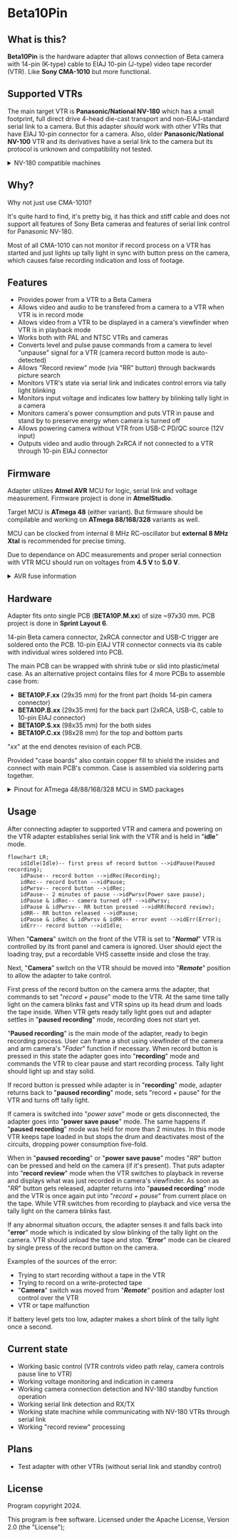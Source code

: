 # Beta10Pin

## What is this?

**Beta10Pin** is the hardware adapter that allows connection of Beta camera with 14-pin (K-type) cable to EIAJ 10-pin (J-type) video tape recorder (VTR). Like **Sony CMA-1010** but more functional.

## Supported VTRs

The main target VTR is **Panasonic/National NV-180** which has a small footprint, full direct drive 4-head die-cast transport and non-EIAJ-standard serial link to a camera. But this adapter *should* work with other VTRs that have EIAJ 10-pin connector for a camera. Also, older **Panasonic/National NV-100** VTR and its derivatives have a serial link to the camera but its protocol is unknown and compatibility not tested.
<details>
<summary>NV-180 compatible machines</summary>

**Panasonic NV-180** had several upgraded models...

- **Panasonic AG-2400** (same NV-180 put in "professional" line of products)
- **Panasonic PV-8000** (upgraded model with stereo linear sound and more tape speeds)
- **Panasonic PV-9000** (upgraded yet again with Hi-Fi stereo sound)

...and rebranded variants from other manufacturers:

- **Bauer/Bosch VRP 30** (rebranded NV-180)
- **Blaupunkt RTX-260** (rebranded NV-180)
- **Canon VR-30** (rebranded PV-8000)
- **Canon VR-40** (rebranded PV-9000)
- **Curtis-Mathes KV-773** (rebranded PV-9000)
- **Grundig VS 120** (rebranded NV-180)
- **Magnavox Escort XD (VR8454)** (rebranded PV-8000)
- **Magnavox Escort XHD (VR8455)** (rebranded PV-9000)
- **Olympus VC-104** (rebranded NV-180)
- **Olympus VC-105** (rebranded PV-8000)
- **Olympus VC-106** (rebranded PV-9000)
- **Philips VR6711** (rebranded NV-180)
- **Quasar VP-5741XQ** (rebranded PV-8000)
- **Quasar VP-5748XE** (rebranded PV-9000)
- **Sylvania VC-4512** (rebranded PV-8000)

...and probably more

</details>

## Why?

Why not just use CMA-1010?

It's quite hard to find, it's pretty big, it has thick and stiff cable and does not support all features of Sony Beta cameras and features of serial link control for Panasonic NV-180.

Most of all CMA-1010 can not monitor if record process on a VTR has started and just lights up tally light in sync with button press on the camera, which causes false recording indication and loss of footage.

## Features

- Provides power from a VTR to a Beta Camera
- Allows video and audio to be transfered from a camera to a VTR when VTR is in record mode
- Allows video from a VTR to be displayed in a camera's viewfinder when VTR is in playback mode
- Works both with PAL and NTSC VTRs and cameras
- Converts level and pulse pause commands from a camera to level "unpause" signal for a VTR (camera record button mode is auto-detected)
- Allows "Record review" mode (via "RR" button) through backwards picture search
- Monitors VTR's state via serial link and indicates control errors via tally light blinking
- Monitors input voltage and indicates low battery by blinking tally light in a camera
- Monitors camera's power consumption and puts VTR in pause and stand by to preserve energy when camera is turned off
- Allows powering camera without VTR from USB-C PD/QC source (12V input)
- Outputs video and audio through 2xRCA if not connected to a VTR through 10-pin EIAJ connector

## Firmware

Adapter utilizes **Atmel AVR** MCU for logic, serial link and voltage measurement. Firmware project is done in **AtmelStudio**.

Target MCU is **ATmega 48** (either variant). But firmware should be compilable and working on **ATmega 88/168/328** variants as well.

MCU can be clocked from internal 8 MHz RC-oscillator but **external 8 MHz Xtal** is recommended for precise timing.

Due to dependance on ADC measurements and proper serial connection with VTR MCU should run on voltages from **4.5 V** to **5.0 V**.

<details>
<summary>AVR fuse information</summary>

Fuses for **ATmega48P** with *8 MHz Xtal*:
- **SUT0** = 0
- **CKSEL3** = 0
- **SPIEN** = 0
- **EESAVE** = 0
- all other at "1"

In hex form:
- low byte: **0xE7**
- high byte: **0xD7**
- extended byte: **0xFF**

For **ATmega328P** with *internal RC generator*:
- **SUT1** = 0
- **SUT0** = 0
- **CKSEL3** = 0
- **CKSEL2** = 0
- **CKSEL0** = 0
- **SPIEN** = 0
- **EESAVE** = 0
- **BODLEVEL1** = 0
- **BODLEVEL0** = 0
- all other at "1"

In hex form:
- low byte: **0xC2**
- high byte: **0xD7**
- extended byte: **0xFC**
</details>

## Hardware

Adapter fits onto single PCB (**BETA10P.M.xx**) of size ~97x30 mm. PCB project is done in **Sprint Layout 6**.

14-pin Beta camera connector, 2xRCA connector and USB-C trigger are soldered onto the PCB. 10-pin EIAJ VTR connector connects via its cable with individual wires soldered into PCB.

The main PCB can be wrapped with shrink tube or slid into plastic/metal case. As an alternative project contains files for 4 more PCBs to assemble case from:
- **BETA10P.F.xx** (29x35 mm) for the front part (holds 14-pin camera connector)
- **BETA10P.B.xx** (29x35 mm) for the back part (2xRCA, USB-C, cable to 10-pin EIAJ connector)
- **BETA10P.S.xx** (98x35 mm) for the both sides
- **BETA10P.C.xx** (98x28 mm) for the top and bottom parts

"*xx*" at the end denotes revision of each PCB.

Provided "case boards" also contain copper fill to shield the insides and connect with main PCB's common. Case is assembled via soldering parts together.

<details>
<summary>Pinout for ATmega 48/88/168/328 MCU in SMD packages</summary>

Power supply:
- **pin 4** *(VCC)*: +5 V supply
- **pin 6** *(VCC)*: +5 V supply
- **pin 18** *(AVCC)*: +5 V supply (ADC and BOD)
- **pin 3** *(GND)*: 0 V (common)
- **pin 5** *(GND)*: 0 V (common)
- **pin 21** *(GND)*: 0 V (common)

Clock input:
- **pin 7** *(PB6)*: 8.0 MHz Xtal
- **pin 8** *(PB7)*: 8.0 MHz Xtal

Voltage monitor:
- **pin 23** *(PC0)*: (input) ADC pin for ***input 12V*** monitoring
- **pin 24** *(PC1)*: (input) ADC pin for output ***camera power*** monitoring

VTR I/O:
- **pin 12** *(PB0)*: (input) video in/out ***direction*** (linked with EIAJ J-type pin 1)
- **pin 9** *(PD5)*: (output) ***pause*** command (linked with EIAJ J-type pin 6)
- **pin 10** *(PD6)*: (output) ***standby*** control (linked with EIAJ J-type pin 5)
- **pin 11** *(PD7)*: (input) serial link ***clock*** (linked with EIAJ J-type pin 4)
- **pin 31** *(PD1)*: (input/output) serial link ***data*** (linked with EIAJ J-type pin 3)

Camera I/O:
- **pin 1** *(PD3)*: (input) record ***pause*** (linked with Beta K-type pin 5)
- **pin 32** *(PD2)*: (input) record ***review*** (linked with Beta K-type pin 8)
- **pin 30** *(PD0)*: (output) ***tally*** light (linked with Beta K-type pin 6)
- **pin 2** *(PD4)*: (output) video ***direction control*** (linked with Beta K-type pin 3)

Relay control:
- **pin 13** *(PB1)*: (output) video ***direction switch*** control

Debug signals:
- **pin 17** *(PB5)*: (output) ***record*** active (solid)/***error*** code (blink, not available for ATmega48)
- **pin 16** *(PB4)*: (output) FW ***heartbeat*** indicator
- **pin 15** *(PB3)*: (output) serial ***transmission indicator***
- **pin 14** *(PB2)*: (output) camera ***power consumption PWM***

</details>

## Usage

After connecting adapter to supported VTR and camera and powering on the VTR adapter establishes serial link with the VTR and is held in "**idle**" mode.

```mermaid
flowchart LR;
    idIdle(Idle)-- first press of record button -->idPause(Paused recording);
    idPause-- record button -->idRec(Recording);
    idRec-- record button -->idPause;
    idPwrsv-- record button -->idRec;
    idPause-- 2 minutes of pause -->idPwrsv(Power save pause);
    idPause & idRec-- camera turned off -->idPwrsv;
    idPause & idPwrsv-- RR button pressed -->idRR(Record review);
    idRR-- RR button released -->idPause;
    idPause & idRec & idPwrsv & idRR-- error event -->idErr(Error);
    idErr-- record button -->idIdle;
```

When "**Camera**" switch on the front of the VTR is set to "***Normal***" VTR is controlled by its front panel and camera is ignored. User should eject the loading tray, put a recordable VHS cassette inside and close the tray.

Next, "**Camera**" switch on the VTR should be moved into "***Remote***" position to allow the adapter to take control.

First press of the record button on the camera arms the adapter, that commands to set "*record + pause*" mode to the VTR. At the same time tally light on the camera blinks fast and VTR spins up its head drum and loads the tape inside. When VTR gets ready tally light goes out and adapter settles in "**paused recording**" mode, recording does not start yet.

"**Paused recording**" is the main mode of the adapter, ready to begin recording process. User can frame a shot using viewfinder of the camera and arm camera's "*Fader*" function if necessary. When record button is pressed in this state the adapter goes into "**recording**" mode and commands the VTR to clear pause and start recording process. Tally light should light up and stay solid.

If record button is pressed while adapter is in "**recording**" mode, adapter returns back to "**paused recording**" mode, sets "record + pause" for the VTR and turns off tally light.

If camera is switched into "*power save*" mode or gets disconnected, the adapter goes into "**power save pause**" mode. The same happens if "**paused recording**" mode was held for more than 2 minutes. In this mode VTR keeps tape loaded in but stops the drum and deactivates most of the circuits, dropping power consumption five-fold.

When in "**paused recording**" or "**power save pause**" modes "*RR*" button can be pressed and held on the camera (if it's present). That puts adapter into "**record review**" mode when the VTR switches to playback in reverse and displays what was just recorded in camera's viewfinder. As soon as "*RR*" button gets released, adapter returns into "**paused recording**" mode and the VTR is once again put into "*record + pause*" from current place on the tape. While VTR switches from recording to playback and vice versa the tally light on the camera blinks fast.

If any abnormal situation occurs, the adapter senses it and falls back into "**error**" mode which is indicated by slow blinking of the tally light on the camera. VTR should unload the tape and stop. "**Error**" mode can be cleared by single press of the record button on the camera.

Examples of the sources of the error:
- Trying to start recording without a tape in the VTR
- Trying to record on a write-protected tape
- "**Camera**" switch was moved from "***Remote***" position and adapter lost control over the VTR
- VTR or tape malfunction

If battery level gets too low, adapter makes a short blink of the tally light once a second.

## Current state

- Working basic control (VTR controls video path relay, camera controls pause line to VTR)
- Working voltage monitoring and indication in camera
- Working camera connection detection and NV-180 standby function operation
- Working serial link detection and RX/TX
- Working state machine while communicating with NV-180 VTRs through serial link
- Working "record review" processing

## Plans

- Test adapter with other VTRs (without serial link and standby control)

## License
Program copyright 2024.

This program is free software.
Licensed under the Apache License, Version 2.0 (the "License");
